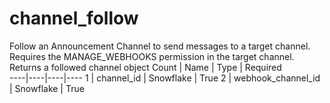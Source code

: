 # channel_follow
Follow an Announcement Channel to send messages to a target channel. Requires the MANAGE_WEBHOOKS permission in the target channel. Returns a followed channel object
Count | Name | Type | Required        
----|----|----|----
1 | channel_id | Snowflake | True
2 | webhook_channel_id | Snowflake | True

